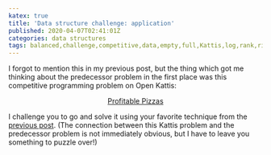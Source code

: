 ```yaml
---
katex: true
title: 'Data structure challenge: application'
published: 2020-04-07T02:41:01Z
categories: data structures
tags: balanced,challenge,competitive,data,empty,full,Kattis,log,rank,rightmost,select,slot,structure,tree,union-find
---
```


<p>I forgot to mention this in my previous post, but the thing which got me thinking about the predecessor problem in the first place was this competitive programming problem on Open Kattis:</p>
<div style="text-align:center;">
<p><a href="https://open.kattis.com/problems/profitablepizzas">Profitable Pizzas</a></p>
</div>
<p>I challenge you to go and solve it using your favorite technique from the <a href="https://byorgey.github.io/blog/posts/2020/04/06/data-structure-challenge-solutions.html">previous post</a>. (The connection between this Kattis problem and the predecessor problem is not immediately obvious, but I have to leave you something to puzzle over!)</p>

